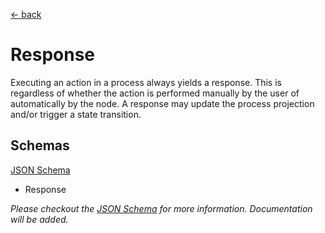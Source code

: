 [← back](../)

# Response

Executing an action in a process always yields a response. This is regardless of whether the action is performed
manually by the user of automatically by the node. A response may update the process projection and/or trigger a state
transition.

## Schemas

[JSON Schema](schema.json#)

* Response

_Please checkout the [JSON Schema](schema.json#) for more information. Documentation will be added._
